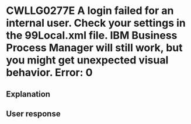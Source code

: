 # CWLLG0277E A login failed for an internal user. Check your settings in the 99Local.xml file. IBM Business Process Manager will still work, but you might get unexpected visual behavior.  Error: 0

## Explanation

## User response